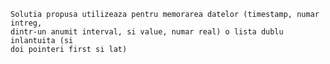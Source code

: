 ~~~~~~~~~~~~~~~~~~~~~~~~~~~~~~~~~~~~~~~~~~~~~~~~~~~~~~~~~~~~~~~~~~~~~~~~~~~~~~~~
Solutia propusa utilizeaza pentru memorarea datelor (timestamp, numar intreg,
dintr-un anumit interval, si value, numar real) o lista dublu inlantuita (si
doi pointeri first si lat)
